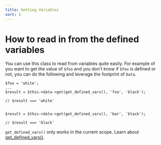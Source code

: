 ```yaml
---
title: Getting Variables
sort: 5
---
```

# How to read in from the defined variables

You can use this class to read from variables quite easily.  For example of you want to get the value of `$foo` and you don't know if `$foo` is defined or not, you can do the following and leverage the footprint of `Data`.

    $foo = 'white';
    ...
    $result = $this->data->get(get_defined_vars(), 'foo', 'black');
    
    // $result === 'white'
    
    
    $result = $this->data->get(get_defined_vars(), 'bar', 'black');
    
    // $result === 'black'

`get_defined_vars()` only works in the current scope.  Learn about [get_defined_vars()](http://php.net/manual/en/function.get-defined-vars.php).

